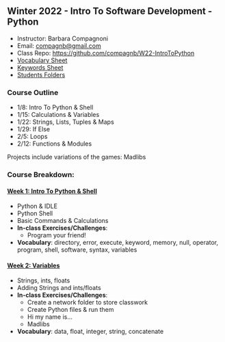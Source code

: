 ## Winter 2022 - Intro To Software Development - Python
* Instructor: Barbara Compagnoni
* Email: compagnb@gmail.com
* Class Repo: https://github.com/compagnb/W22-IntroToPython
* [Vocabulary Sheet](wkNotes/vocab.md)
* [Keywords Sheet](wkNotes/keywords.md)
* [Students Folders](students/)

### Course Outline
* 1/8: Intro To Python & Shell
* 1/15: Calculations & Variables
* 1/22: Strings, Lists, Tuples & Maps
* 1/29: If Else
* 2/5: Loops
* 2/12: Functions & Modules

Projects include variations of the games: Madlibs

### Course Breakdown:

#### [Week 1: Intro To Python & Shell](wkNotes/wk1.md)
* Python & IDLE
* Python Shell
* Basic Commands & Calculations
* **In-class Exercises/Challenges**:
    * Program your friend!
* **Vocabulary**: directory, error, execute, keyword, memory, null, operator, program, shell, software, syntax, variables


#### [Week 2: Variables](wkNotes/wk2.md)
* Strings, ints, floats
* Adding Strings and ints/floats
* **In-class Exercises/Challenges**:
    * Create a network folder to store classwork
    * Create Python files & run them
    * Hi my name is...
    * Madlibs
* **Vocabulary**: data, float, integer, string, concatenate

